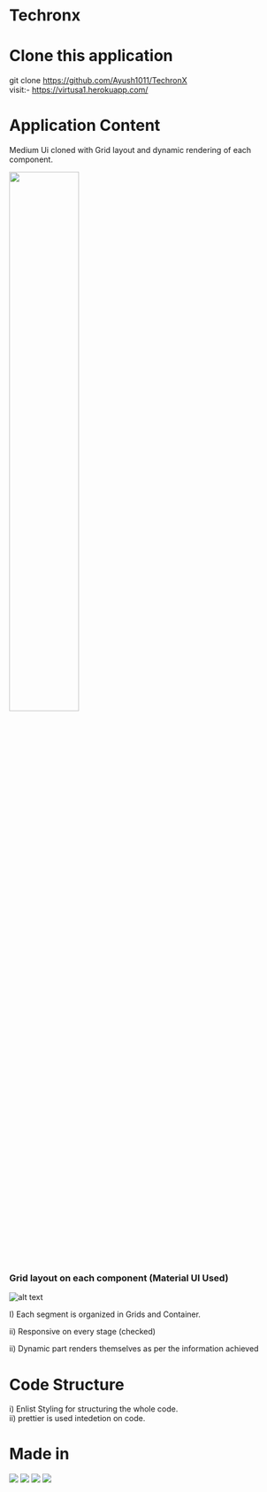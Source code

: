 # Techronx  

# Clone this application 
git clone https://github.com/Ayush1011/TechronX   
visit:- https://virtusa1.herokuapp.com/

# Application Content

Medium Ui cloned with Grid layout and dynamic rendering of each component.  

<img src="https://firebasestorage.googleapis.com/v0/b/virtusa-58806.appspot.com/o/screenshot-localhost_3000-2020.jpg?alt=media&token=56cc5ecd-e9c5-4d6c-94f6-8b5711e398a0"   width="50%">  
  




<br>
<br>


<h3>Grid layout on each component (Material UI Used)  </h3>



![alt text](https://firebasestorage.googleapis.com/v0/b/virtusa-58806.appspot.com/o/oie_transparent.png?alt=media&token=d20fd56a-1004-4bb1-9312-27ba8dbc2594)


I) Each segment is organized in Grids and Container.  

ii) Responsive on every stage (checked)   

ii) Dynamic part renders themselves as per the information achieved   
   
      
      
        
       
# Code Structure

i) Enlist Styling for structuring the whole code.  
ii) prettier is used intedetion on code.  


# Made in 
![](https://img.shields.io/badge/Framework-ReactJs-informational?style=flat&logo=<LOGO_NAME>&logoColor=white&color=2bbc8a) 
![](https://img.shields.io/badge/Database-MongoDB-informational?style=flat&logo=<LOGO_NAME>&logoColor=white&color=2bbc8a) 
![](https://img.shields.io/badge/Storage-Firebase-informational?style=flat&logo=<LOGO_NAME>&logoColor=white&color=2bbc8a) 
![](https://img.shields.io/badge/Backend-Expressjs-informational?style=flat&logo=<LOGO_NAME>&logoColor=white&color=2bbc8a)



